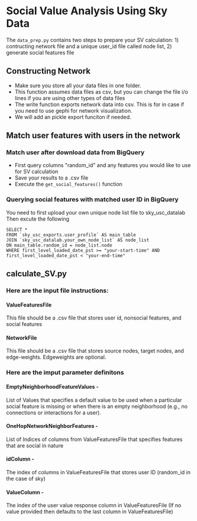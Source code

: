 # Social Value Analysis Using Sky Data

The `data_prep.py` contains two steps to prepare your SV calculation: 1) contructing network file and a unique user_id file called node list, 2) generate social features file

## Constructing Network
- Make sure you store all your data files in one folder. 
- This function assumes data files as csv, but you can change the file i/o lines if you are using other types of data files
- The write function exports network data into csv. This is for in case if you need to use gephi for network visualization. 
- We will add an pickle export funciton if needed.

## Match user features with users in the network
### Match user after download data from BigQuery
- First query columns "random_id" and any features you would like to use for SV calculation
- Save your results to a .csv file
- Execute the `get_social_features()` function
  
### Querying social features with matched user ID in BigQuery
You need to first upload your own unique node list file to sky_usc_datalab
Then excute the following
``` 
SELECT *
FROM `sky_usc_exports.user_profile` AS main_table
JOIN `sky_usc_datalab.your_own_node_list` AS node_list
ON main_table.random_id = node_list.node 
WHERE first_level_loaded_date_pst >= "your-start-time" AND first_level_loaded_date_pst < "your-end-time"
``` 

## calculate_SV.py
### Here are the input file instructions:
#### ValueFeaturesFile
This file should be a .csv file that stores user id, nonsocial features, and social features

#### NetworkFile
This file should be a .csv file that stores source nodes, target nodes, and edge-weights. Edgeweights are optional. 

### Here are the imput parameter definitons
#### EmptyNeighborhoodFeatureValues - 
List of Values that specifies a default value to be used when a particular social feature is missing or when there is an empty 
neighborhood (e.g., no connections or interactions for a user).

#### OneHopNetworkNeighborFeatures - 
List of Indices of columns from ValueFeaturesFile that specifies features that are social in nature

#### idColumn - 
The index of columns in ValueFeaturesFile that stores user ID (random_id in the case of sky)

#### ValueColumn - 
The index of the user value response column in ValueFeaturesFile (If no value provided then defaults to the last column in ValueFeaturesFile)

